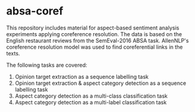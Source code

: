 # absa-coref

This repository includes material for aspect-based sentiment analysis experiments applying coreference resolution. The data is based on the English restaurant reviews from the SemEval-2016 ABSA task. AllenNLP's coreference resolution model was used to find coreferential links in the texts.

The following tasks are covered:

1. Opinion target extraction as a sequence labelling task
2. Opinion target extraction & aspect category detection as a sequence labelling task 
3. Aspect category detection as a multi-class classification task
4. Aspect category detection as a multi-label classification task
